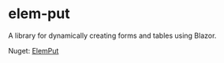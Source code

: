 # elem-put
A library for dynamically creating forms and tables using Blazor.

Nuget: [ElemPut](https://www.nuget.org/packages/ElemPut)
